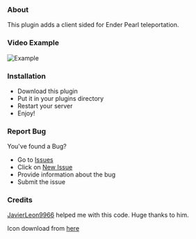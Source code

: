 ### About
This plugin adds a client sided for Ender Pearl teleportation.

### Video Example
![Example](https://github.com/NightDevil9440/SmoothEnderPearl/blob/main/meta/example.gif)

### Installation
- Download this plugin
- Put it in your plugins directory
- Restart your server
- Enjoy!

### Report Bug
You've found a Bug?
- Go to [Issues](https://github.com/NightDevil9440/SmoothEnderPearl/issues)
- Click on [New Issue](https://github.com/NightDevil9440/SmoothEnderPearl/issues/new/choose)
- Provide information about the bug
- Submit the issue

### Credits
[JavierLeon9966](https://github.com/JavierLeon9966) helped me with this code. Huge thanks to him.

Icon download from [here](https://www.reddit.com/r/Minecraft/comments/euztmf/i_made_the_ender_pearl_look_realisticish)
